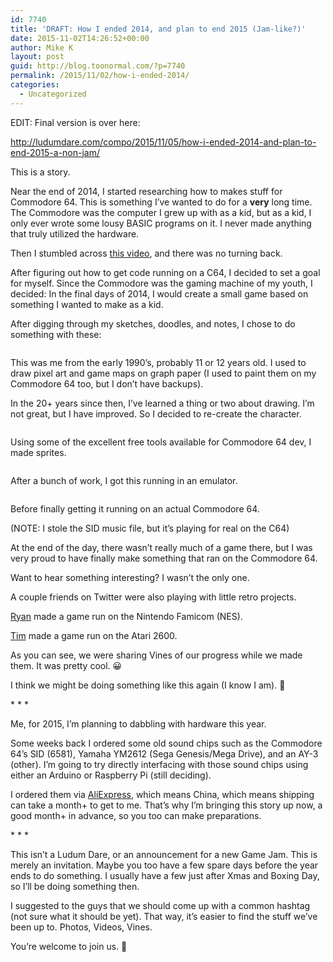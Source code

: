 ```yaml
---
id: 7740
title: 'DRAFT: How I ended 2014, and plan to end 2015 (Jam-like?)'
date: 2015-11-02T14:26:52+00:00
author: Mike K
layout: post
guid: http://blog.toonormal.com/?p=7740
permalink: /2015/11/02/how-i-ended-2014/
categories:
  - Uncategorized
---
```

EDIT: Final version is over here:

<http://ludumdare.com/compo/2015/11/05/how-i-ended-2014-and-plan-to-end-2015-a-non-jam/>

This is a story.

Near the end of 2014, I started researching how to makes stuff for Commodore 64. This is something I&#8217;ve wanted to do for a **very** long time. The Commodore was the computer I grew up with as a kid, but as a kid, I only ever wrote some lousy BASIC programs on it. I never made anything that truly utilized the hardware.

Then I stumbled across [this video](https://www.youtube.com/watch?v=fe1-VVXIEh4), and there was no turning back.

After figuring out how to get code running on a C64, I decided to set a goal for myself. Since the Commodore was the gaming machine of my youth, I decided: In the final days of 2014, I would create a small game based on something I wanted to make as a kid.

After digging through my sketches, doodles, and notes, I chose to do something with these:

<center>
  <img src="https://pbs.twimg.com/media/B6M9HZbIEAAT23D.jpg" alt="" />
</center>

This was me from the early 1990&#8217;s, probably 11 or 12 years old. I used to draw pixel art and game maps on graph paper (I used to paint them on my Commodore 64 too, but I don&#8217;t have backups).

In the 20+ years since then, I&#8217;ve learned a thing or two about drawing. I&#8217;m not great, but I have improved. So I decided to re-create the character.

<center>
  <img src="https://pbs.twimg.com/media/B6M9qEPCQAAcEZs.jpg" alt="" />
</center>

Using some of the excellent free tools available for Commodore 64 dev, I made sprites.

<center>
  <img src="http://junk.mikekasprzak.com/Gardez64/GardezSheet01.png" alt="" />
</center>

<center>
  <img src="http://junk.mikekasprzak.com/Gardez64/GardezGif.gif" alt="" /><img src="http://junk.mikekasprzak.com/Gardez64/GardezGif2.gif" alt="" />
</center>

After a bunch of work, I got this running in an emulator.

<center>
  <img src="https://pbs.twimg.com/media/B6P_oaPIMAAQcyW.png" alt="" />
</center>

Before finally getting it running on an actual Commodore 64.

<center>
</center>

(NOTE: I stole the SID music file, but it&#8217;s playing for real on the C64)

At the end of the day, there wasn&#8217;t really much of a game there, but I was very proud to have finally make something that ran on the Commodore 64.

Want to hear something interesting? I wasn&#8217;t the only one.

A couple friends on Twitter were also playing with little retro projects.

[Ryan](http://twitter.com/rje) made a game run on the Nintendo Famicom (NES).

<center>
</center>

[Tim](http://twitter.com/walaber) made a game run on the Atari 2600.

<center>
</center>

As you can see, we were sharing Vines of our progress while we made them. It was pretty cool. 😀

I think we might be doing something like this again (I know I am). 🙂

\* \* *

Me, for 2015, I&#8217;m planning to dabbling with hardware this year. 

Some weeks back I ordered some old sound chips such as the Commodore 64&#8217;s SID (6581), Yamaha YM2612 (Sega Genesis/Mega Drive), and an AY-3 (other). I&#8217;m going to try directly interfacing with those sound chips using either an Arduino or Raspberry Pi (still deciding). 

<center>
</center>

I ordered them via [AliExpress](http://aliexpress.com), which means China, which means shipping can take a month+ to get to me. That&#8217;s why I&#8217;m bringing this story up now, a good month+ in advance, so you too can make preparations.

\* \* *

This isn&#8217;t a Ludum Dare, or an announcement for a new Game Jam. This is merely an invitation. Maybe you too have a few spare days before the year ends to do something. I usually have a few just after Xmas and Boxing Day, so I&#8217;ll be doing something then. 

I suggested to the guys that we should come up with a common hashtag (not sure what it should be yet). That way, it&#8217;s easier to find the stuff we&#8217;ve been up to. Photos, Videos, Vines. 

You&#8217;re welcome to join us. 🙂